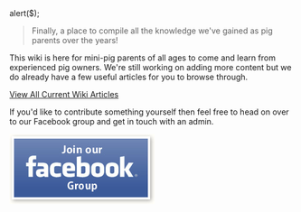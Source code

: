 <!-- TITLE: Welcome to Pigipedia -->
<!-- SUBTITLE: The official wiki for mini-pig parents and enthusiasts. -->

<div style="position: relative; min-height: 1500px; ">
<div style="position: absolute; top: 0; left: 0; width: 100%; height: 100%; opacity: .30; background-image: url(/uploads/free-pig-wallpapers-8.jpg); background-size: contain; background-repeat: no-repeat;"></div>
<div>alert($);</div>

> Finally, a place to compile all the knowledge we've gained as pig parents over the years!

This wiki is here for mini-pig parents of all ages to come and learn from experienced pig owners.
We're still working on adding more content but we do already have a few useful articles for you to browse through.

[View All Current Wiki Articles](http://pigipedia.org/all)

If you'd like to contribute something yourself then feel free to head on over to our Facebook group and get in touch with an admin.

[![Button Join Facebook](/uploads/button-join-facebook.jpg "Button Join Facebook")](fb://groups/468233740261513/)




</div>